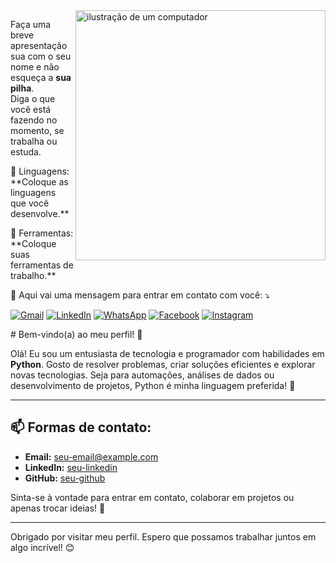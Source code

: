 <img src="https://raw.githubusercontent.com/MicaelliMedeiros/micaellimedeiros/master/image/computer-illustration.png" alt="ilustração de um computador" min-width="400px" max-width="400px" width="400px" align="right">

<p alinhar="esquerda">
  Faça uma breve apresentação sua com o seu nome e não esqueça a <strong>sua pilha</strong>.<br>
  Diga o que você está fazendo no momento, se trabalha ou estuda.
</p>

<p alinhar="esquerda">
  🦄 Linguagens: **Coloque as linguagens que você desenvolve.**
</p>

<p alinhar="esquerda">
  💼 Ferramentas: **Coloque suas ferramentas de trabalho.**
</p>

<p alinhar="esquerda">
  💌 Aqui vai uma mensagem para entrar em contato com você: ⤵️
</p>

<p alinhar="esquerda">
  <a href="#" título="Gmail">
  <img src="https://img.shields.io/badge/-Gmail-FF0000?style=flat-square&labelColor=FF0000&logo=gmail&logoColor=white&link=LINK-DO-SEU-GMAIL" alt="Gmail"/></a>
  <a href="#" título="LinkedIn">
  <img src="https://img.shields.io/badge/-Linkedin-0e76a8?style=flat-square&logo=Linkedin&logoColor=white&link=LINK-DO-SEU-LINKEDIN" alt="LinkedIn"/></a>
  <a href="#" título="WhatsApp">
  <img src="https://img.shields.io/badge/-WhatsApp-25d366?style=flat-square&labelColor=25d366&logo=whatsapp&logoColor=white&link=API-DO-SEU-WHATSAPP" alt="WhatsApp"/></a>
  <a href="#" título="Facebook">
  <img src="https://img.shields.io/badge/-Facebook-3b5998?style=flat-square&labelColor=3b5998&logo=facebook&logoColor=white&link=LINK-DO-SEU-FACEBOOK" alt="Facebook"/></a>
  <a href="#" título="Instagram">
  <img src="https://img.shields.io/badge/-Instagram-DF0174?style=flat-square&labelColor=DF0174&logo=instagram&logoColor=white&link=LINK-DO-SEU-INSTAGRAM" alt="Instagram"/></a>
</p># Bem-vindo(a) ao meu perfil! 👋

Olá! Eu sou um entusiasta de tecnologia e programador com habilidades em **Python**. Gosto de resolver problemas, criar soluções eficientes e explorar novas tecnologias. Seja para automações, análises de dados ou desenvolvimento de projetos, Python é minha linguagem preferida! 🐍

---

## 📫 Formas de contato:

- **Email:** [seu-email@example.com](mailto:seu-email@example.com)
- **LinkedIn:** [seu-linkedin](https://www.linkedin.com/in/seu-perfil)
- **GitHub:** [seu-github](https://github.com/seu-usuario)

Sinta-se à vontade para entrar em contato, colaborar em projetos ou apenas trocar ideias! 🚀

---

Obrigado por visitar meu perfil. Espero que possamos trabalhar juntos em algo incrível! 😊

